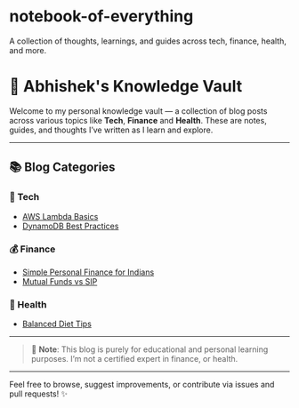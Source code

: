 # notebook-of-everything
A collection of thoughts, learnings, and guides across tech, finance, health, and more.

# 🧠 Abhishek's Knowledge Vault

Welcome to my personal knowledge vault — a collection of blog posts across various topics like **Tech**, **Finance** and **Health**. These are notes, guides, and thoughts I’ve written as I learn and explore.

---

## 📚 Blog Categories

### 🔧 Tech
- [AWS Lambda Basics](./tech/2025-06-aws-lambda-basics.md)
- [DynamoDB Best Practices](./tech/2025-06-dynamodb-best-practices.md)

### 💰 Finance
- [Simple Personal Finance for Indians](./finance/2025-06-Simple-Personal-Finance-for-Indians.md)
- [Mutual Funds vs SIP](./finance/2025-06-mutual-funds-vs-sip.md)

### 🏥 Health
- [Balanced Diet Tips](./health/2025-06-balanced-diet-tips.md)

---

> 📝 **Note**: This blog is purely for educational and personal learning purposes. I’m not a certified expert in finance, or health.

---

Feel free to browse, suggest improvements, or contribute via issues and pull requests! ✨
